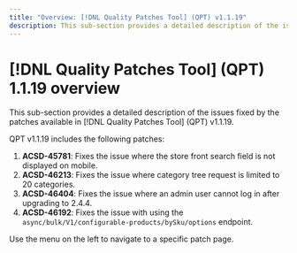 ```yaml
---
title: "Overview: [!DNL Quality Patches Tool] (QPT) v1.1.19"
description: This sub-section provides a detailed description of the issues fixed by the patches available in [!DNL Quality Patches Tool] (QPT) v1.1.19.
---
```

# [!DNL Quality Patches Tool] (QPT) 1.1.19 overview

This sub-section provides a detailed description of the issues fixed by the patches available in [!DNL Quality Patches Tool] (QPT) v1.1.19.

QPT v1.1.19 includes the following patches:

1. **ACSD-45781**: Fixes the issue where the store front search field is not displayed on mobile.
1. **ACSD-46213**: Fixes the issue where category tree request is limited to 20 categories.
1. **ACSD-46404**: Fixes the issue where an admin user cannot log in after upgrading to 2.4.4.
1. **ACSD-46192**: Fixes the issue with using the `async/bulk/V1/configurable-products/bySku/options` endpoint.

Use the menu on the left to navigate to a specific patch page.
